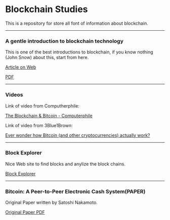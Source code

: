 # Blockchain Studies
This is a repository for store all font of information about blockchain.

---

### A gentle introduction to blockchain technology
This is one of the best introductions to blockchain, if you know nothing (John Snow) about this, start from here.

[Article on Web](https://bitsonblocks.net/2015/09/09/a-gentle-introduction-to-blockchain-technology/)

[PDF](https://github.com/Khalil09/blockchain_studies/blob/master/A-Gentle-Introduction-To-Blockchain-Technology-WEB.pdf)

---

### Videos

Link of video from Computherphile:

[The Blockchain & Bitcoin - Computerphile](https://www.youtube.com/watch?v=qcuc3rgwZAE)

Link of video from 3Blue1Brown:

[Ever wonder how Bitcoin (and other cryptocurrencies) actually work?](https://www.youtube.com/watch?v=bBC-nXj3Ng4)

---

### Block Explorer
Nice Web site to find blocks and anylize the block chains.

[Block Explorer](https://blockexplorer.com/)

---

### Bitcoin: A Peer-to-Peer Electronic Cash System(PAPER)
Original Paper written by Satoshi Nakamoto.

[Original Paper PDF](https://bitcoin.org/bitcoin.pdf)

